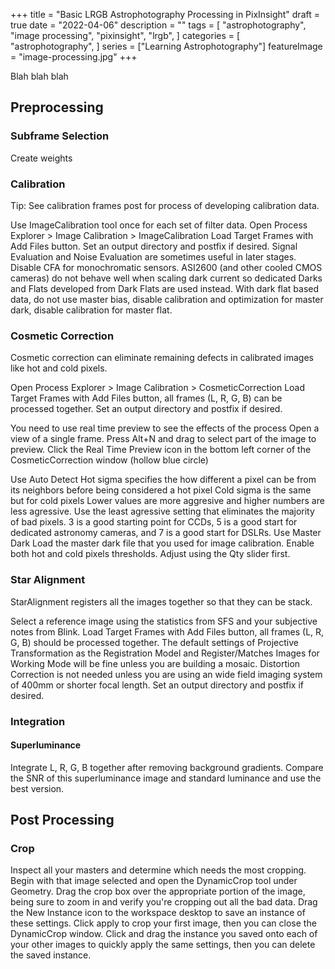 +++
title = "Basic LRGB Astrophotography Processing in PixInsight"
draft = true
date = "2022-04-06"
description = ""
tags = [
    "astrophotography",
    "image processing",
    "pixinsight",
    "lrgb",
]
categories = [
    "astrophotography",
]
series = ["Learning Astrophotography"]
featureImage = "image-processing.jpg"
+++

Blah blah blah

<!--more-->

## Preprocessing

### Subframe Selection

Create weights

### Calibration

Tip: See calibration frames post for process of developing calibration data.

Use ImageCalibration tool once for each set of filter data.
Open Process Explorer > Image Calibration > ImageCalibration
Load Target Frames with Add Files button.
Set an output directory and postfix if desired.
Signal Evaluation and Noise Evaluation are sometimes useful in later stages.
Disable CFA for monochromatic sensors.
ASI2600 (and other cooled CMOS cameras) do not behave well when scaling dark current so dedicated Darks and Flats developed from Dark Flats are used instead.
With dark flat based data, do not use master bias, disable calibration and optimization for master dark, disable calibration for master flat.

### Cosmetic Correction

Cosmetic correction can eliminate remaining defects in calibrated images like hot and cold pixels.

Open Process Explorer > Image Calibration > CosmeticCorrection
Load Target Frames with Add Files button, all frames (L, R, G, B) can be processed together.
Set an output directory and postfix if desired.

You need to use real time preview to see the effects of the process
Open a view of a single frame.
Press Alt+N and drag to select part of the image to preview.
Click the Real Time Preview icon in the bottom left corner of the CosmeticCorrection window (hollow blue circle)

Use Auto Detect
    Hot sigma specifies the how different a pixel can be from its neighbors before being considered a hot pixel
    Cold sigma is the same but for cold pixels
    Lower values are more aggresive and higher numbers are less agressive.
    Use the least agressive setting that eliminates the majority of bad pixels.
    3 is a good starting point for CCDs, 5 is a good start for dedicated astronomy cameras, and 7 is a good start for DSLRs.
Use Master Dark
    Load the master dark file that you used for image calibration.
    Enable both hot and cold pixels thresholds.
    Adjust using the Qty slider first.

### Star Alignment

StarAlignment registers all the images together so that they can be stack.

Select a reference image using the statistics from SFS and your subjective notes from Blink.
Load Target Frames with Add Files button, all frames (L, R, G, B) should be processed together.
The default settings of Projective Transformation as the Registration Model and Register/Matches Images for Working Mode will be fine unless you are building a mosaic.
Distortion Correction is not needed unless you are using an wide field imaging system of 400mm or shorter focal length.
Set an output directory and postfix if desired.

### Integration

#### Superluminance

Integrate L, R, G, B together after removing background gradients.
Compare the SNR of this superluminance image and standard luminance and use the best version.

## Post Processing

### Crop

Inspect all your masters and determine which needs the most cropping.
Begin with that image selected and open the DynamicCrop tool under Geometry.
Drag the crop box over the appropriate portion of the image, being sure to zoom in and verify you're cropping out all the bad data.
Drag the New Instance icon to the workspace desktop to save an instance of these settings.
Click apply to crop your first image, then you can close the DynamicCrop window.
Click and drag the instance you saved onto each of your other images to quickly apply the same settings, then you can delete the saved instance.

